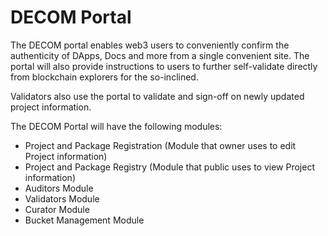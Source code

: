 # DECOM Portal

The DECOM portal enables web3 users to conveniently confirm the authenticity of DApps, Docs and more from a single convenient site.  The portal will also provide instructions to users to further self-validate directly from blockchain explorers for the so-inclined.

Validators also use the portal to validate and sign-off on newly updated project information.

The DECOM Portal will have the following modules:

* Project and Package Registration (Module that owner uses to edit Project information)&#x20;
* Project and Package Registry (Module that public uses to view Project information)&#x20;
* Auditors Module&#x20;
* Validators Module&#x20;
* Curator Module&#x20;
* Bucket Management Module
